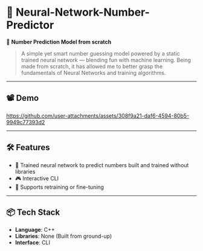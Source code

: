 # 🧠 Neural-Network-Number-Predictor  

🎯 **Number Prediction Model from scratch**  
> A simple yet smart number guessing model powered by a static trained neural network — blending fun with machine learning.
> Being made from scratch, it has allowed me to better grasp the fundamentals of Neural Networks and training algorithms.

---

## 📽️ Demo  
<!-- Embed video or link here -->

https://github.com/user-attachments/assets/308f9a21-daf6-4594-80b5-9949c77393d2

---

## 🛠️ Features  
- 🤖 Trained neural network to predict numbers built and trained without libraries
- 🎮 Interactive CLI 
- 🧪 Supports retraining or fine-tuning

---

## 📦 Tech Stack  
- **Language**: C++  
- **Libraries**: None (Built from ground-up) 
- **Interface**: CLI
